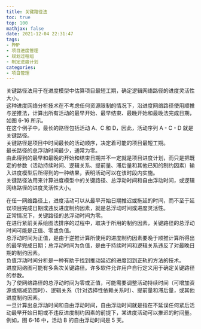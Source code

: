 ```yaml
---
title: 关键路径法
toc: true
top: 100
mathjax: false
date: 2021-12-04 22:31:47
tags:
- PMP
- 项目进度管理
- 规划过程组
- 制定进度计划
categories:
- 项目管理
---
```

关键路径法用于在进度模型中估算项目最短工期，确定逻辑网络路径的进度灵活性大小。  
这种进度网络分析技术在不考虑任何资源限制的情况下，沿进度网络路径使用顺推与逆推法，计算出所有活动的最早开始、最早结束、最晚开始和最晚法完成日期，如图 6-16 所示。  
在这个例子中，最长的路径包括活动 A、C 和 D，因此，活动序列 A - C - D 就是关键路径。  
关键路径是项目中时间最长的活动顺序，决定着可能的项目最短工期。  
最长路径的总浮动时间最少，通常为零。  
由此得到的最早和最晚的开始和结束日期并不一定就是项目进度计划，而只是把既定的参数（活动持续时间、逻辑关系、提前量、滞后量和其他已知的制约因素）输入进度模型后所得到的一种结果，表明活动可以在该时段内实施。  
关键路径法用来计算进度模型中的关键路径、总浮动时间和自由浮动时间，或逻辑网络路径的进度灵活性大小。

在任一网络路径上，进度活动可以从最早开始日期推迟或拖延的时间，而不至于延误项目完成日期或违反进度制约因素，就是总浮动时间或进度灵活性。  
正常情况下，关键路径的总浮动时间为零。  
在进行紧前关系绘图法排序的过程中，取决于所用的制约因素，关键路径的总浮动时间可能是正值、零或负值。  
总浮动时间为正值，是由于逆推计算所使用的进度制约因素要晚于顺推计算所得出的最早完成日期；总浮动时间为负值，是由于持续时间和逻辑关系违反了对最晚日期的制约因素。  
负值浮动时间分析是一种有助于找到推动延迟的进度回到正轨的方法的技术。  
进度网络图可能有多条次关键路径。许多软件允许用户自行定义用于确定关键路径的参数。  
为了使网络路径的总浮动时间为零或正值，可能需要调整活动持续时间（可增加资源或缩减范围时）、逻辑关系（针对选择性依赖关系时）、提前量和滞后量，或其他进度制约因素。  
一旦计算出总浮动时间和自由浮动时间，自由浮动时间就是指在不延误任何紧后活动最早开始日期或不违反进度制约因素的前提下，某进度活动可以推迟的时间量。例如，图 6-16 中，活动 B 的自由浮动时间是 5 天。
